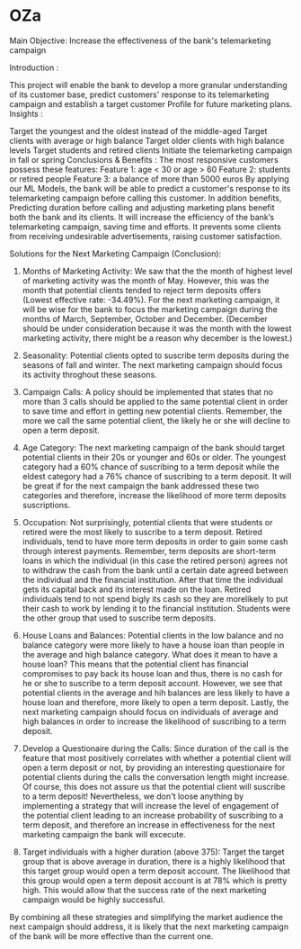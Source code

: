 # OZa
Main Objective: Increase the effectiveness of the bank's telemarketing campaign

Introduction :  

This project will enable the bank to develop a more granular understanding of its customer base, predict customers' response to its telemarketing campaign and establish a target customer Profile for future marketing plans.
Insights :

Target the youngest and the oldest instead of the middle-aged
Target clients with average or high balance
Target older clients with high balance levels
Target students and retired clients
Initiate the telemarketing campaign in fall or spring
Conclusions & Benefits :
The most responsive customers possess these features:
Feature 1: age < 30 or age > 60
Feature 2: students or retired people
Feature 3: a balance of more than 5000 euros
By applying our ML Models, the bank will be able to predict a customer's response to its telemarketing campaign before calling this customer. 
In addition benefits, 
Predicting duration before calling and adjusting marketing plans benefit both the bank and its clients. 
It will increase the efficiency of the bank’s telemarketing campaign, saving time and efforts. 
It prevents some clients from receiving undesirable advertisements, raising customer satisfaction. 
 
 
Solutions for the Next Marketing Campaign (Conclusion):
1) Months of Marketing Activity: We saw that the the month of highest level of marketing activity was the month of May. However, this was the month that potential clients tended to reject term deposits offers (Lowest effective rate: -34.49%). For the next marketing campaign, it will be wise for the bank to focus the marketing campaign during the months of March, September, October and December. (December should be under consideration because it was the month with the lowest marketing activity, there might be a reason why december is the lowest.)

2) Seasonality: Potential clients opted to suscribe term deposits during the seasons of fall and winter. The next marketing campaign should focus its activity throghout these seasons.

3) Campaign Calls: A policy should be implemented that states that no more than 3 calls should be applied to the same potential client in order to save time and effort in getting new potential clients. Remember, the more we call the same potential client, the likely he or she will decline to open a term deposit.

4) Age Category: The next marketing campaign of the bank should target potential clients in their 20s or younger and 60s or older. The youngest category had a 60% chance of suscribing to a term deposit while the eldest category had a 76% chance of suscribing to a term deposit. It will be great if for the next campaign the bank addressed these two categories and therefore, increase the likelihood of more term deposits suscriptions.

5) Occupation: Not surprisingly, potential clients that were students or retired were the most likely to suscribe to a term deposit. Retired individuals, tend to have more term deposits in order to gain some cash through interest payments. Remember, term deposits are short-term loans in which the individual (in this case the retired person) agrees not to withdraw the cash from the bank until a certain date agreed between the individual and the financial institution. After that time the individual gets its capital back and its interest made on the loan. Retired individuals tend to not spend bigly its cash so they are morelikely to put their cash to work by lending it to the financial institution. Students were the other group that used to suscribe term deposits.

6) House Loans and Balances: Potential clients in the low balance and no balance category were more likely to have a house loan than people in the average and high balance category. What does it mean to have a house loan? This means that the potential client has financial compromises to pay back its house loan and thus, there is no cash for he or she to suscribe to a term deposit account. However, we see that potential clients in the average and hih balances are less likely to have a house loan and therefore, more likely to open a term deposit. Lastly, the next marketing campaign should focus on individuals of average and high balances in order to increase the likelihood of suscribing to a term deposit.


7) Develop a Questionaire during the Calls: Since duration of the call is the feature that most positively correlates with whether a potential client will open a term deposit or not, by providing an interesting questionaire for potential clients during the calls the conversation length might increase. Of course, this does not assure us that the potential client will suscribe to a term deposit! Nevertheless, we don't loose anything by implementing a strategy that will increase the level of engagement of the potential client leading to an increase probability of suscribing to a term deposit, and therefore an increase in effectiveness for the next marketing campaign the bank will excecute.


8) Target individuals with a higher duration (above 375): Target the target group that is above average in duration, there is a highly likelihood that this target group would open a term deposit account. The likelihood that this group would open a term deposit account is at 78% which is pretty high. This would allow that the success rate of the next marketing campaign would be highly successful.


By combining all these strategies and simplifying the market audience the next campaign should address, it is likely that the next marketing campaign of the bank will be more effective than the current one.
